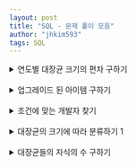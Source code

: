 ```yaml
---
layout: post
title: "SQL - 문제 풀이 모음"
author: "jhkim593"
tags: SQL
---
```


<details>
<summary>연도별 대장균 크기의 편차 구하기</summary>
<div markdown="1">

> [문제 링크](https://www.acmicpc.net/problem/15486)

<br>
### 난이도 : ⭐⭐

<br>
### 코드

**서브 쿼리 사용**
```sql
SELECT  YEAR(E1.DIFFERENTIATION_DATE) AS YEAR
        , E2.MAX_SIZE-E1.SIZE_OF_COLONY AS YEAR_DEV
        , E1.ID
  FROM  ECOLI_DATA  E1
  LEFT
  JOIN  (
        SELECT  YEAR(d.DIFFERENTIATION_DATE) AS YEAR
                , MAX(d.SIZE_OF_COLONY) AS MAX_SIZE
          FROM  ECOLI_DATA d
         GROUP  
            BY  YEAR(d.DIFFERENTIATION_DATE)
        ) E2
    ON  YEAR(E1.DIFFERENTIATION_DATE) = E2.YEAR
 ORDER
    BY  1, 2;
```

<br>
**OVER PARTITION BY 사용**
```sql
select YEAR(E.DIFFERENTIATION_DATE) AS YEAR,
        MAX(SIZE_OF_COLONY) OVER (PARTITION by YEAR(E.DIFFERENTIATION_DATE)) - E.SIZE_OF_COLONY AS YEAR_DEV,
        E.ID AS ID
        from ECOLI_DATA  E
        ORDER BY 1, 2;
```
</div>
</details>


<br>


<details>
<summary>업그레이드 된 아이템 구하기</summary>
<div markdown="1">

> [문제 링크](https://school.programmers.co.kr/learn/courses/30/lessons/273711)

<br>
### 난이도 : ⭐⭐

<br>
### 코드
```sql
SELECT item.ITEM_ID, item.ITEM_NAME, item.RARITY
FROM (
    SELECT it.ITEM_ID
    FROM ITEM_INFO ii
    JOIN ITEM_TREE it ON ii.ITEM_ID = it.PARENT_ITEM_ID
    WHERE ii.RARITY = 'RARE'
) sub
JOIN ITEM_INFO item ON sub.ITEM_ID = item.ITEM_ID
ORDER BY item.ITEM_ID DESC;
```
</div>
</details>


<br>


<details>
<summary>조건에 맞는 개발자 찾기</summary>
<div markdown="1">

> [문제 링크](https://school.programmers.co.kr/learn/courses/30/lessons/276034)

<br>
### 난이도 : ⭐⭐

bit 연산자를 사용해 해결

<br>
### 코드
```sql
SELECT d.ID, d.EMAIL, d.FIRST_NAME, d.LAST_NAME
FROM DEVELOPERS d
where d.SKILL_CODE & (
    SELECT SUM(CODE) FROM SKILLCODES where NAME IN ('Python', 'C#')
)
order by 1;
```
</div>
</details>



<br>


<details>
<summary>대장균의 크기에 따라 분류하기 1</summary>
<div markdown="1">

> [문제 링크](https://school.programmers.co.kr/learn/courses/30/lessons/299307#qna)

<br>
### 난이도 : ⭐

CASE 조건문을 사용

<br>
### 코드
```sql
select E.ID,
    CASE WHEN E.SIZE_OF_COLONY <= 100 THEN 'LOW'
         WHEN E.SIZE_OF_COLONY <= 1000 THEN 'MEDIUM'
         ELSE 'HIGH'
     END AS SIZE
from ECOLI_DATA E
order by 1;
```
</div>
</details>


<br>


<details>
<summary>대장균들의 자식의 수 구하기</summary>
<div markdown="1">

> [문제 링크](https://school.programmers.co.kr/learn/courses/30/lessons/299307#qna)

<br>
### 난이도 : ⭐⭐

COALESCE 함수를 사용해 NULL 체크

<br>
### 코드
```sql
SELECT E.ID, COALESCE (SUB.COUNT,0) AS CHILD_COUNT
FROM ECOLI_DATA E
LEFT JOIN (
    SELECT PARENT_ID, COUNT(*) AS COUNT FROM ECOLI_DATA E GROUP BY PARENT_ID
) SUB
ON E.ID = SUB.PARENT_ID
ORDER BY 1;
```
</div>
</details>
